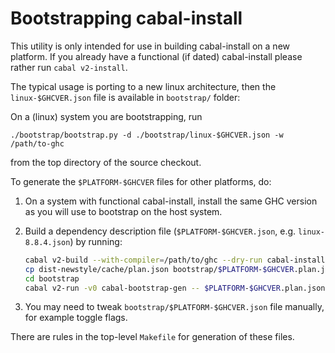 # Bootstrapping cabal-install

This utility is only intended for use in building cabal-install
on a new platform. If you already have a functional (if dated) cabal-install
please rather run `cabal v2-install`.

The typical usage is porting to a new linux architecture,
then the `linux-$GHCVER.json` file is available in `bootstrap/` folder:

On a (linux) system you are bootstrapping, run

    ./bootstrap/bootstrap.py -d ./bootstrap/linux-$GHCVER.json -w /path/to-ghc

from the top directory of the source checkout.

To generate the `$PLATFORM-$GHCVER` files for other platforms, do:

  1. On a system with functional cabal-install, install the same GHC version
     as you will use to bootstrap on the host system.

  2. Build a dependency description file (`$PLATFORM-$GHCVER.json`, e.g. `linux-8.8.4.json`) by running:

       ```sh
       cabal v2-build --with-compiler=/path/to/ghc --dry-run cabal-install:exe:cabal
       cp dist-newstyle/cache/plan.json bootstrap/$PLATFORM-$GHCVER.plan.json
       cd bootstrap
       cabal v2-run -v0 cabal-bootstrap-gen -- $PLATFORM-$GHCVER.plan.json | tee $PLATFORM-$GHCVER.json
       ```

  3. You may need to tweak `bootstrap/$PLATFORM-$GHCVER.json` file manually,
     for example toggle flags.

There are rules in the top-level `Makefile` for generation of these files.
